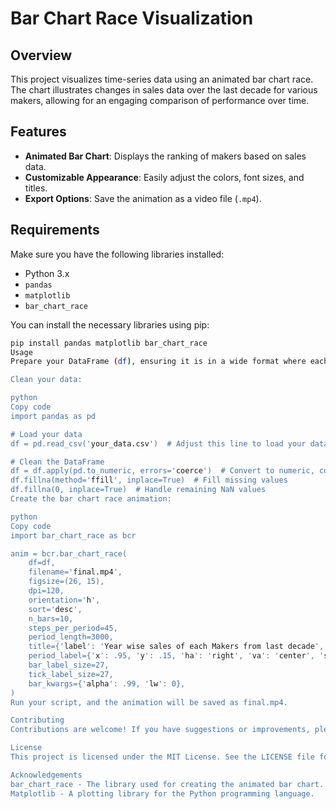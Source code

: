 # Bar Chart Race Visualization

## Overview

This project visualizes time-series data using an animated bar chart race. The chart illustrates changes in sales data over the last decade for various makers, allowing for an engaging comparison of performance over time.

## Features

- **Animated Bar Chart**: Displays the ranking of makers based on sales data.
- **Customizable Appearance**: Easily adjust the colors, font sizes, and titles.
- **Export Options**: Save the animation as a video file (`.mp4`).

## Requirements

Make sure you have the following libraries installed:

- Python 3.x
- `pandas`
- `matplotlib`
- `bar_chart_race`

You can install the necessary libraries using pip:

```bash
pip install pandas matplotlib bar_chart_race
Usage
Prepare your DataFrame (df), ensuring it is in a wide format where each row represents a single time period and each column represents a maker's sales data.

Clean your data:

python
Copy code
import pandas as pd

# Load your data
df = pd.read_csv('your_data.csv')  # Adjust this line to load your dataset

# Clean the DataFrame
df = df.apply(pd.to_numeric, errors='coerce')  # Convert to numeric, coercing errors
df.fillna(method='ffill', inplace=True)  # Fill missing values
df.fillna(0, inplace=True)  # Handle remaining NaN values
Create the bar chart race animation:

python
Copy code
import bar_chart_race as bcr

anim = bcr.bar_chart_race(
    df=df,
    filename='final.mp4',
    figsize=(26, 15),
    dpi=120,
    orientation='h',
    sort='desc',
    n_bars=10,
    steps_per_period=45,
    period_length=3000,
    title={'label': 'Year wise sales of each Makers from last decade', 'size': 52, 'weight': 'bold', 'pad': 40},
    period_label={'x': .95, 'y': .15, 'ha': 'right', 'va': 'center', 'size': 72, 'weight': 'semibold'},
    bar_label_size=27,
    tick_label_size=27,
    bar_kwargs={'alpha': .99, 'lw': 0},
)
Run your script, and the animation will be saved as final.mp4.

Contributing
Contributions are welcome! If you have suggestions or improvements, please create an issue or submit a pull request.

License
This project is licensed under the MIT License. See the LICENSE file for more information.

Acknowledgements
bar_chart_race - The library used for creating the animated bar chart.
Matplotlib - A plotting library for the Python programming language.
